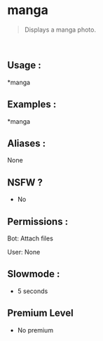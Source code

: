 # manga

> Displays a manga photo.

<br>

## Usage :

*manga

## Examples :

*manga

## Aliases :

None

## NSFW ?

- No

## Permissions :

Bot: Attach files
<br>

User: None

## Slowmode :

- 5 seconds

## Premium Level

- No premium